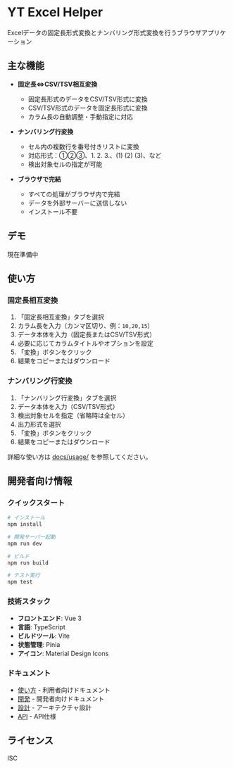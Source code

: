 # YT Excel Helper

Excelデータの固定長形式変換とナンバリング形式変換を行うブラウザアプリケーション

## 主な機能

- **固定長⇔CSV/TSV相互変換**
  - 固定長形式のデータをCSV/TSV形式に変換
  - CSV/TSV形式のデータを固定長形式に変換
  - カラム長の自動調整・手動指定に対応

- **ナンバリング行変換**
  - セル内の複数行を番号付きリストに変換
  - 対応形式：①②③、1. 2. 3.、(1) (2) (3)、など
  - 検出対象セルの指定が可能

- **ブラウザで完結**
  - すべての処理がブラウザ内で完結
  - データを外部サーバーに送信しない
  - インストール不要

## デモ

現在準備中

## 使い方

### 固定長相互変換

1. 「固定長相互変換」タブを選択
2. カラム長を入力（カンマ区切り、例：`10,20,15`）
3. データ本体を入力（固定長またはCSV/TSV形式）
4. 必要に応じてカラムタイトルやオプションを設定
5. 「変換」ボタンをクリック
6. 結果をコピーまたはダウンロード

### ナンバリング行変換

1. 「ナンバリング行変換」タブを選択
2. データ本体を入力（CSV/TSV形式）
3. 検出対象セルを指定（省略時は全セル）
4. 出力形式を選択
5. 「変換」ボタンをクリック
6. 結果をコピーまたはダウンロード

詳細な使い方は [docs/usage/](docs/usage/) を参照してください。

## 開発者向け情報

### クイックスタート

```bash
# インストール
npm install

# 開発サーバー起動
npm run dev

# ビルド
npm run build

# テスト実行
npm test
```

### 技術スタック

- **フロントエンド**: Vue 3
- **言語**: TypeScript
- **ビルドツール**: Vite
- **状態管理**: Pinia
- **アイコン**: Material Design Icons

### ドキュメント

- [使い方](docs/usage/) - 利用者向けドキュメント
- [開発](docs/dev/) - 開発者向けドキュメント
- [設計](docs/design/) - アーキテクチャ設計
- [API](docs/api/) - API仕様

## ライセンス

ISC
